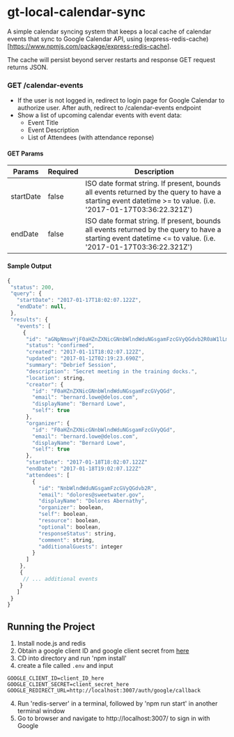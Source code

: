 # gt-local-calendar-sync
A simple calendar syncing system that keeps a local cache of calendar events that sync to Google Calendar API, using (express-redis-cache)[https://www.npmjs.com/package/express-redis-cache].

The cache will persist beyond server restarts and response GET request returns JSON. 

### GET /calendar-events
* If the user is not logged in, redirect to login page for Google Calendar to authorize user. After auth, redirect to /calendar-events endpoint
* Show a list of upcoming calendar events with event data:
  * Event Title
  * Event Description
  * List of Attendees (with attendance reponse)

#### GET Params
| Params  | Required | Description |
| ------- | -------- | ----------- |
| startDate | false  | ISO date format string. If present, bounds all events returned by the query to have a starting event datetime >= to value. (i.e. '2017-01-17T03:36:22.321Z') |
| endDate   | false  | ISO date format string. If present, bounds all events returned by the query to have a starting event datetime <= to value. (i.e. '2017-01-17T03:36:22.321Z') |

#### Sample Output
```javascript
{
 "status": 200,
 "query": {
   "startDate": "2017-01-17T18:02:07.122Z",
   "endDate": null,
 },
 "results": {
   "events": [
     {
      "id": "aGNpNmswYjF0aHZnZXNicGNnbWlndWduNGsgamFzcGVyQGdvb2R0aW1lLmlv",
      "status": "confirmed",
      "created": "2017-01-11T18:02:07.122Z",
      "updated": "2017-01-12T02:19:23.690Z",
      "summary": "Debrief Session",
      "description": "Secret meeting in the training docks.",
      "location": string,
      "creator": {
        "id": "F0aHZnZXNicGNnbWlndWduNGsgamFzcGVyQGd",
        "email": "bernard.lowe@delos.com",
        "displayName": "Bernard Lowe",
        "self": true
      },
      "organizer": {
        "id": "F0aHZnZXNicGNnbWlndWduNGsgamFzcGVyQGd",
        "email": "bernard.lowe@delos.com",
        "displayName": "Bernard Lowe",
        "self": true
      },
      "startDate": "2017-01-18T18:02:07.122Z"
      "endDate": "2017-01-18T19:02:07.122Z"
      "attendees": [
        {
          "id": "NnbWlndWduNGsgamFzcGVyQGdvb2R",
          "email": "dolores@sweetwater.gov",
          "displayName": "Dolores Abernathy",
          "organizer": boolean,
          "self": boolean,
          "resource": boolean,
          "optional": boolean,
          "responseStatus": string,
          "comment": string,
          "additionalGuests": integer
        }
      ]
    },
    {
     // ... additional events
    }
   ]
 }
}
```

## Running the Project
1. Install node.js and redis
2. Obtain a google client ID and google client secret from [here](https://console.developers.google.com/flows/enableapi?apiid=calendar)
2. CD into directory and run 'npm install'
3. create a file called ```.env``` and input 

  ``` 
  GOOGLE_CLIENT_ID=client_ID_here
  GOOGLE_CLIENT_SECRET=client_secret_here
  GOOGLE_REDIRECT_URL=http://localhost:3007/auth/google/callback 
  ```

4. Run 'redis-server' in a terminal, followed by 'npm run start' in another terminal window
5. Go to browser and navigate to http://localhost:3007/ to sign in with Google 
